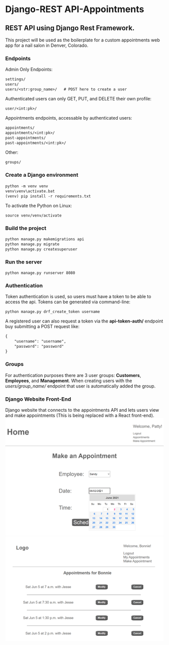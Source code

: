 # Django-REST API-Appointments

## REST API using Django Rest Framework. 
This project will be used as the boilerplate for a custom appointments web app for a nail salon in Denver, Colorado.

### __Endpoints__
Admin Only Endpoints:
```
settings/
users/
users/<str:group_name>/   # POST here to create a user
```

Authenticated users can only GET, PUT, and DELETE their own profile:
```
user/<int:pk>/
```

Appointments endpoints, accessable by authenticated users:
```
appointments/
appointments/<int:pk>/
past-appointments/
past-appointments/<int:pk>/
```

Other:
```
groups/
```

### __Create a Django environment__
```
python -m venv venv
venv\venv\activate.bat
(venv) pip install -r requirements.txt
```
To activate the Python on Linux:
```
source venv/venv/activate
```
### __Build the project__
```
python manage.py makemigrations api
python manage.py migrate
python manage.py createsuperuser
```

### __Run the server__
```
python manage.py runserver 8080
```

### __Authentication__
Token authentication is used, so users must have a token to be able to access the api. Tokens can be generated via command-line:
```
python manage.py drf_create_token username
```
A registered user can also request a token via the __api-token-auth/__ endpoint buy submitting a POST request like:
```
{
    "username": "username",
    "password": "password"
}
```

### __Groups__
For authentication purposes there are 3 user groups: __Customers__, __Employees__, and __Management__. When creating users with the _users/group_name/_ endpoint that user is automatically
added the group.


### __Django Website Front-End__
Django website that connects to the appointments API and lets users view and make appointments (This is being replaced with a React front-end). 
![Make appointment](images/make_appointment.PNG)
![View appointments](images/user_appointments.PNG)